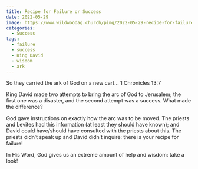 ```yaml
---
title: Recipe for Failure or Success
date: 2022-05-29
image: https://www.wildwoodag.church/pimg/2022-05-29-recipe-for-failure-or-success.jpg
categories:
  - Success
tags:
  - failure
  - success
  - King David
  - wisdom
  - ark
---
```


So they carried the ark of God on a new cart…    1 Chronicles 13:7

King David made two attempts to bring the arc of God to Jerusalem; the first one was a disaster, and the second attempt was a success. What made the difference?

God gave instructions on exactly how the arc was to be moved. The priests and Levites had this information (at least they should have known); and David could have/should have consulted with the priests about this. The priests didn’t speak up and David didn’t inquire: there is your recipe for failure!

In His Word, God gives us an extreme amount of help and wisdom: take a look!



